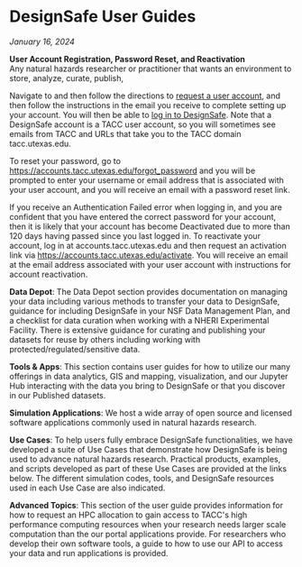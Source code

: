 # DesignSafe User Guides
*January 16, 2024*

<strong>User Account Registration, Password Reset, and Reactivation</strong><br>
Any natural hazards researcher or practitioner that wants an environment to store, analyze, curate, publish, 

Navigate to and then follow the directions to <a href="https://www.designsafe-ci.org/account/register/" target="_blank">request a user account</a>, and then follow the instructions in the email you receive to complete setting up your account. You will then be able to <a href="https://www.designsafe-ci.org/" target="_blank">log in to DesignSafe</a>. Note that a DesignSafe account is a TACC user account, so you will sometimes see emails from TACC and URLs that take you to the TACC domain tacc.utexas.edu.

To reset your password, go to https://accounts.tacc.utexas.edu/forgot_password and you will be prompted to enter your username or email address that is associated with your user account, and you will receive an email with a password reset link. 

If you receive an Authentication Failed error when logging in, and you are confident that you have entered the correct password for your account, then it is likely that your account has become Deactivated due to more than 120 days having passed since you last logged in. To reactivate your account, log in at accounts.tacc.utexas.edu and then request an activation link via https://accounts.tacc.utexas.edu/activate. You will receive an email at the email address associated with your user account with instructions for account reactivation.

**Data Depot**: The Data Depot section provides documentation on managing your data including various methods to transfer your data to DesignSafe, guidance for including DesignSafe in your NSF Data Management Plan, and a checklist for data curation when working with a NHERI Experimental Facility. There is extensive guidance for curating and publishing your datasets for reuse by others including working with protected/regulated/sensitive data.

**Tools &amp; Apps**: This section contains user guides for how to utilize our many offerings in data analytics, GIS and mapping, visualization, and our Jupyter Hub interacting with the data you bring to DesignSafe or that you discover in our Published datasets.

**Simulation Applications**: We host a wide array of open source and licensed software applications commonly used in natural hazards research.

**Use Cases**: To help users fully embrace DesignSafe functionalities, we have developed a suite of Use Cases that demonstrate how DesignSafe is being used to advance natural hazards research. Practical products, examples, and scripts developed as part of these Use Cases are provided at the links below. The different simulation codes, tools, and DesignSafe resources used in each Use Case are also indicated.

**Advanced Topics**: This section of the user guide provides information for how to request an HPC allocation to gain access to TACC's high performance computing resources when your research needs larger scale computation than the our portal applications provide. For researchers who develop their own software tools, a guide to how to use our API to access your data and run applications is provided. 


